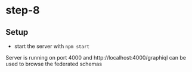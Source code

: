 # step-8

## Setup

- start the server with `npm start`

Server is running on port 4000 and http://localhost:4000/graphiql can be used to browse the federated schemas
